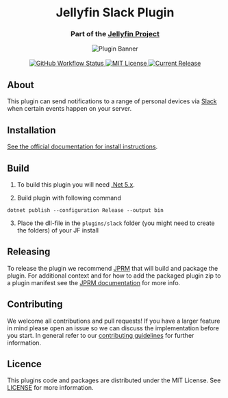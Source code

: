 <h1 align="center">Jellyfin Slack Plugin</h1>
<h3 align="center">Part of the <a href="https://jellyfin.org">Jellyfin Project</a></h3>

<p align="center">
<img alt="Plugin Banner" src="https://raw.githubusercontent.com/jellyfin/jellyfin-ux/master/plugins/SVG/jellyfin-plugin-slack.svg?sanitize=true"/>
<br/>
<br/>
<a href="https://github.com/jellyfin/jellyfin-plugin-slack/actions?query=workflow%3A%22Test+Build+Plugin%22">
<img alt="GitHub Workflow Status" src="https://img.shields.io/github/workflow/status/jellyfin/jellyfin-plugin-slack/Test%20Build%20Plugin.svg">
</a>
<a href="https://github.com/jellyfin/jellyfin-plugin-slack">
<img alt="MIT License" src="https://img.shields.io/github/license/jellyfin/jellyfin-plugin-slack.svg"/>
</a>
<a href="https://github.com/jellyfin/jellyfin-plugin-slack/releases">
<img alt="Current Release" src="https://img.shields.io/github/release/jellyfin/jellyfin-plugin-slack.svg"/>
</a>
</p>

## About

This plugin can send notifications to a range of personal devices via [Slack](https://slack.com/) when certain events happen on your server.

## Installation

[See the official documentation for install instructions](https://jellyfin.org/docs/general/server/plugins/index.html#installing).

## Build

1. To build this plugin you will need [.Net 5.x](https://dotnet.microsoft.com/download/dotnet/5.0).

2. Build plugin with following command
  ```
  dotnet publish --configuration Release --output bin
  ```

3. Place the dll-file in the `plugins/slack` folder (you might need to create the folders) of your JF install

## Releasing

To release the plugin we recommend [JPRM](https://github.com/oddstr13/jellyfin-plugin-repository-manager) that will build and package the plugin.
For additional context and for how to add the packaged plugin zip to a plugin manifest see the [JPRM documentation](https://github.com/oddstr13/jellyfin-plugin-repository-manager) for more info.

## Contributing

We welcome all contributions and pull requests! If you have a larger feature in mind please open an issue so we can discuss the implementation before you start.
In general refer to our [contributing guidelines](https://github.com/jellyfin/.github/blob/master/CONTRIBUTING.md) for further information.

## Licence

This plugins code and packages are distributed under the MIT License. See [LICENSE](./LICENSE.md) for more information.
